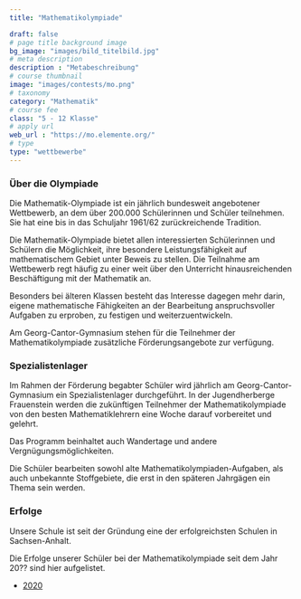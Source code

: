 ```yaml
---
title: "Mathematikolympiade"

draft: false
# page title background image
bg_image: "images/bild_titelbild.jpg"
# meta description
description : "Metabeschreibung"
# course thumbnail
image: "images/contests/mo.png"
# taxonomy
category: "Mathematik"
# course fee
class: "5 - 12 Klasse"
# apply url
web_url : "https://mo.elemente.org/"
# type
type: "wettbewerbe"
---
```



### Über die Olympiade

Die Mathematik-Olympiade ist ein jährlich bundesweit angebotener Wettbewerb, an dem über 200.000 Schülerinnen und Schüler teilnehmen. Sie hat eine bis in das Schuljahr 1961/62 zurückreichende Tradition.

Die Mathematik-Olympiade bietet allen interessierten Schülerinnen und Schülern die Möglichkeit, ihre besondere Leistungsfähigkeit auf mathematischem Gebiet unter Beweis zu stellen. Die Teilnahme am Wettbewerb regt häufig zu einer weit über den Unterricht hinausreichenden Beschäftigung mit der Mathematik an.

Besonders bei älteren Klassen besteht das Interesse dagegen mehr darin, eigene mathematische Fähigkeiten an der Bearbeitung anspruchsvoller Aufgaben zu erproben, zu festigen und weiterzuentwickeln.

Am Georg-Cantor-Gymnasium stehen für die Teilnehmer der Mathematikolympiade zusätzliche Förderungsangebote zur verfügung.

### Spezialistenlager

Im Rahmen der Förderung begabter Schüler wird jährlich am Georg-Cantor-Gymnasium ein Spezialistenlager durchgeführt.
In der Jugendherberge Frauenstein werden die zukünftigen Teilnehmer der Mathematikolympiade von den besten Mathematiklehrern eine Woche darauf vorbereitet und gelehrt.

Das Programm beinhaltet auch Wandertage und andere Vergnügungsmöglichkeiten.

Die Schüler bearbeiten sowohl alte Mathematikolympiaden-Aufgaben, als auch unbekannte Stoffgebiete, die erst in den späteren Jahrgägen ein Thema sein werden.

### Erfolge

Unsere Schule ist seit der Gründung eine der erfolgreichsten Schulen in Sachsen-Anhalt.

Die Erfolge unserer Schüler bei der Mathematikolympiade seit dem Jahr 20?? sind hier aufgelistet.

 * [2020](/de/mo/2020/)

